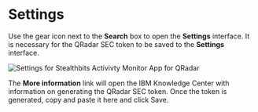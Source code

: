 # Settings

Use the gear icon next to the **Search** box to open the **Settings** interface. It is necessary for
the QRadar SEC token to be saved to the **Settings** interface.

![Settings for Stealthbits Activivty Monitor App for QRadar](/img/product_docs/activitymonitor/8.0/siem/qradar/settings.webp)

The **More information** link will open the IBM Knowledge Center with information on generating the
QRadar SEC token. Once the token is generated, copy and paste it here and click Save.
